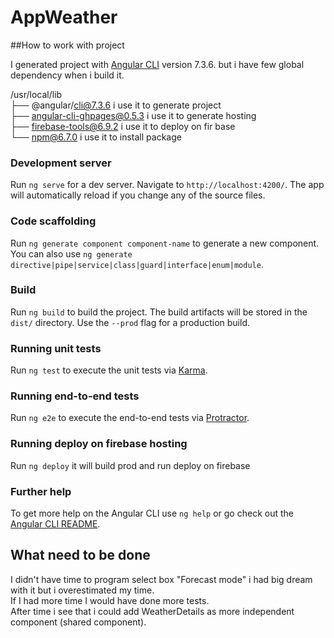 # AppWeather

##How to work with project

I generated project with [Angular CLI](https://github.com/angular/angular-cli) version 7.3.6. 
but i have few global dependency when i build it. 

/usr/local/lib  
├── @angular/cli@7.3.6 i use it to generate project  
├── angular-cli-ghpages@0.5.3 i use it to generate hosting  
├── firebase-tools@6.9.2 i use it to deploy on fir base  
└── npm@6.7.0 i use it to install package  

### Development server

Run `ng serve` for a dev server. Navigate to `http://localhost:4200/`. The app will automatically reload if you change any of the source files.

### Code scaffolding

Run `ng generate component component-name` to generate a new component. You can also use `ng generate directive|pipe|service|class|guard|interface|enum|module`.

### Build

Run `ng build` to build the project. The build artifacts will be stored in the `dist/` directory. Use the `--prod` flag for a production build.

### Running unit tests

Run `ng test` to execute the unit tests via [Karma](https://karma-runner.github.io).

### Running end-to-end tests

Run `ng e2e` to execute the end-to-end tests via [Protractor](http://www.protractortest.org/).

### Running deploy on firebase hosting

Run `ng deploy` it will build prod and run deploy on firebase


### Further help

To get more help on the Angular CLI use `ng help` or go check out the [Angular CLI README](https://github.com/angular/angular-cli/blob/master/README.md).


## What need to be done


I didn't have time to program select box "Forecast mode" i had big dream with it but i overestimated my time.  
If I had more time I would have done more tests.  
After time i see that i could add WeatherDetails as more independent component (shared component).  
